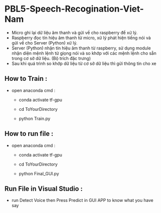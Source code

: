 # PBL5-Speech-Recogination-Viet-Nam

- Micro ghi lại dữ liệu âm thanh và gửi về cho raspberry để xử lý.
- Raspberry đọc tín hiệu âm thanh từ micro, xử lý phát hiện tiếng nói và gửi về cho Server (Python) xử lý.
- Server (Python) nhận tín hiệu âm thanh từ raspberry, sử dụng module nhận diện mệnh lệnh từ giọng nói và so khớp với các mệnh lệnh cho sẵn trong cơ sở dữ liệu. (Bộ trích đặc trưng)
- Sau khi quá trình so khớp dữ liệu từ cơ sở dữ liệu thì gửi thông tin cho xe

## How to Train :

- open anaconda cmd :

  - conda activate tf-gpu

  - cd ToYourDirectory

  - python Train.py

## How to run file :

- open anaconda cmd :

  - conda activate tf-gpu

  - cd ToYourDirectory

  - python Final_GUI.py

## Run File in Visual Studio :

- run Detect Voice then Press Predict in GUI APP to know what you have say
